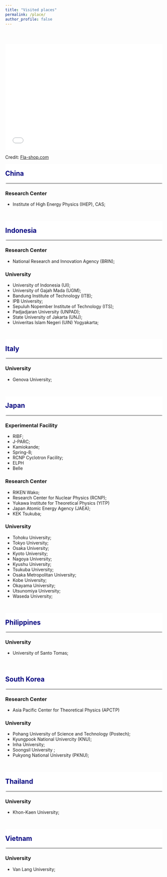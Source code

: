```yaml
---
title: "Visited places"
permalink: /place/
author_profile: false
---
```


<p style="margin-bottom: 1.5cm;"></p>

<!-- 
<div style="display: block;background-color:white;position: sticky;top: 0px; padding: 10px 0px 10px 0px;box-shadow: 0 4px 2px -2px gray;z-index: 2;"> 
  <h1 style="color:#000080"> Visited places </h1> </div> -->

<div style="max-width:980px;margin:5px auto 10px auto;font-size:14px;">
  <div style="position:relative;padding: 0 0 67% 0;height:0;overflow:hidden;">
    <iframe style="position:absolute;top:0;left:0;width:100%;height:100%;" src="//www.fla-shop.com/visited-countries/embed/?st=CN%2CID%2CIT%2CJP%2CKR%2CPH%2CTH&vc=1ca032&uc=b3c3ca&hc=40bfa6&bc=ffffff" frameborder="0" scrolling="no"></iframe>
  </div>
</div>
  
  
Credit: <a href="https://www.fla-shop.com/visited-countries/">Fla-shop.com</a>

<div style="display: flex; align-items: center; background-color: white; position: sticky; top: 0px; padding: 10px 0px; box-shadow: 0 4px 2px -2px gray; z-index: 1; height: 40px;"> 
  <h2 style="color:#000080; margin: 0;">China</h2> 
</div>

<h3> Research Center </h3>
<ul>
    <li>Institute of High Energy Physics (IHEP), CAS;</li>
</ul>

<p style="margin-bottom:1.2cm;"></p>

<div style="display: flex; align-items: center; background-color: white; position: sticky; top: 0px; padding: 10px 0px; box-shadow: 0 4px 2px -2px gray; z-index: 1; height: 40px;"> 
  <h2 style="color:#000080; margin: 0;">Indonesia</h2> 
</div>

<h3> Research Center </h3>
<ul>
    <li>National Research and Innovation Agency (BRIN);</li>
</ul>

<h3>University</h3>

<ul> 
  <li>University of Indonesia (UI); </li>
  <li>University of Gajah Mada (UGM);</li>
  <li>Bandung Institute of Technology (ITB); </li>
  <li>IPB University;</li>
  <li>Sepuluh Nopember Institute of Technology (ITS); </li>
  <li>Padjadjaran University (UNPAD);</li>
  <li>State University of Jakarta (UNJ);</li>
  <li>Univeritas Islam Negeri (UIN) Yogyakarta; </li>
</ul>

<p style="margin-bottom:1.2cm;"></p>

<div style="display: flex; align-items: center; background-color: white; position: sticky; top: 0px; padding: 10px 0px; box-shadow: 0 4px 2px -2px gray; z-index: 1; height: 40px;"> 
  <h2 style="color:#000080; margin: 0;">Italy</h2> 
</div>

<h3>University</h3>

<ul> 
  <li>Genova University; </li> 
</ul>

<p style="margin-bottom:1.2cm;"></p>

<div style="display: flex; align-items: center; background-color: white; position: sticky; top: 0px; padding: 10px 0px; box-shadow: 0 4px 2px -2px gray; z-index: 1; height: 40px;"> 
  <h2 style="color:#000080; margin: 0;">Japan</h2> 
</div>

<h3>Experimental Facility</h3>
<ul>
  <li> RIBF;</li>
  <li> J-PARC;</li>
  <li> Kamiokande;</li>
  <li> Spring-8;</li>
  <li> RCNP Cyclotron Facility;</li>
  <li> ELPH </li>
  <li> Belle </li>
</ul>

<h3>Research Center</h3>
<ul>
  <li> RIKEN Wako;</li>  
  <li> Research Center for Nuclear Physics (RCNP);</li>
  <li> Yukawa Institute for Theoretical Physics (YITP)</li>
  <li> Japan Atomic Energy Agency (JAEA);</li>
  <li> KEK Tsukuba; </li>
</ul>

<h3>University</h3>

<ul> 
  <li>Tohoku University;</li>
  <li>Tokyo University;</li>
  <li>Osaka University;</li>
  <li>Kyoto University;</li>
  <li>Nagoya University;</li>
  <li>Kyushu University;</li>
  <li>Tsukuba University;</li>
  <li>Osaka Metropolitan University;</li>
  <li>Kobe University; </li>
  <li>Okayama University; </li>
  <li>Utsunomiya University;</li>
  <li>Waseda University;</li>
</ul>


<p style="margin-bottom:1.2cm;"></p>

<div style="display: flex; align-items: center; background-color: white; position: sticky; top: 0px; padding: 10px 0px; box-shadow: 0 4px 2px -2px gray; z-index: 1; height: 40px;"> 
  <h2 style="color:#000080; margin: 0;">Philippines</h2> 
</div>

<h3>University</h3>

<ul> 
  <li>University of Santo Tomas; </li> 
</ul>


<p style="margin-bottom:1.2cm;"></p>

<div style="display: flex; align-items: center; background-color: white; position: sticky; top: 0px; padding: 10px 0px; box-shadow: 0 4px 2px -2px gray; z-index: 1; height: 40px;"> 
  <h2 style="color:#000080; margin: 0;">South Korea</h2> 
</div>

<h3>Research Center</h3>
<ul> 
  <li> Asia Pacific Center for Theoretical Physics (APCTP) </li>
</ul>

<h3>University</h3>
<ul> 
  <li>Pohang University of Science and Technology (Postech);</li>
  <li>Kyungpook National Univercity (KNU);</li>
  <li>Inha University; </li>
  <li>Soongsil University ;</li>
  <li>Pukyong National University (PKNU); </li> 
</ul>

<p style="margin-bottom:1.2cm;"></p>

<div style="display: flex; align-items: center; background-color: white; position: sticky; top: 0px; padding: 10px 0px; box-shadow: 0 4px 2px -2px gray; z-index: 1; height: 40px;"> 
  <h2 style="color:#000080; margin: 0;">Thailand</h2> 
</div>

<h3>University</h3>
<ul> 
  <li>Khon-Kaen University; </li> 
</ul>

<p style="margin-bottom:1.2cm;"></p>

<div style="display: flex; align-items: center; background-color: white; position: sticky; top: 0px; padding: 10px 0px; box-shadow: 0 4px 2px -2px gray; z-index: 1; height: 40px;"> 
  <h2 style="color:#000080; margin: 0;">Vietnam</h2> 
</div>

<h3>University</h3>
<ul> 
  <li>Van Lang University; </li> 
</ul>
